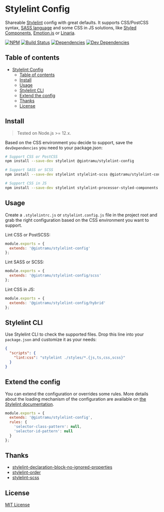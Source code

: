 # Stylelint Config

Shareable [Stylelint][stylelint-url] config with great defaults. It supports CSS/PostCSS syntax, [SASS language][sass-doc-url] and some CSS in JS solutions, like [Styled Components][styled-components-url], [Emotion.js][emotion-url] or [Linaria][linaria-url].

[![NPM][npm-img]][npm-url]
[![Build Status][ci-img]][ci-url]
[![Dependencies][deps-img]][deps-url]
[![Dev Dependencies][devdeps-img]][devdeps-url]

## Table of contents

- [Stylelint Config](#stylelint-config)
  - [Table of contents](#table-of-contents)
  - [Install](#install)
  - [Usage](#usage)
  - [Stylelint CLI](#stylelint-cli)
  - [Extend the config](#extend-the-config)
  - [Thanks](#thanks)
  - [License](#license)

## Install

> Tested on Node.js >= 12.x.

Based on the CSS environment you decide to support, save the `devDependencies` you need to your package.json:

```sh
# Support CSS or PostCSS
npm install --save-dev stylelint @giotramu/stylelint-config

# Support SASS or SCSS
npm install --save-dev stylelint stylelint-scss @giotramu/stylelint-config

# Support CSS in JS
npm install --save-dev stylelint stylelint-processor-styled-components @giotramu/stylelint-config
```

## Usage

Create a `.stylelintrc.js` or `stylelint.config.js` file in the project root and grab the right configuration based on the CSS environment you want to support.

Lint CSS or PostSCSS:

```js
module.exports = {
  extends: '@giotramu/stylelint-config'
};
```

Lint SASS or SCSS:

```js
module.exports = {
  extends: '@giotramu/stylelint-config/scss'
};
```

Lint CSS in JS:

```js
module.exports = {
  extends: '@giotramu/stylelint-config/hybrid'
};
```

## Stylelint CLI

Use Stylelint CLI to check the supported files. Drop this line into your `package.json` and customize it as your needs:

```json
{
  "scripts": {
    "lint:css": "stylelint ./styles/*.{js,ts,css,scss}"
  }
}
```

## Extend the config

You can extend the configuration or overrides some rules. More details about the loading mechanism of the configuration are available on [the Stylelint documentation][stylelint-doc-url].

```js
module.exports = {
  extends: '@giotramu/stylelint-config',
  rules: {
    'selector-class-pattern': null,
    'selector-id-pattern': null
  }
};
```

## Thanks

- [stylelint-declaration-block-no-ignored-properties][stylelint-declaration-block-no-ignored-properties-url]
- [stylelint-order][stylelint-order-url]
- [stylelint-scss][stylelint-scss-url]

## License

[MIT License](./LICENSE)

<!---
  B A D G E S
-->

[ci-img]: https://github.com/giotramu/stylelint-config/workflows/test%20+%20build/badge.svg?branch=stable
[deps-img]: https://badgen.net/david/dep/giotramu/stylelint-config
[devdeps-img]: https://badgen.net/david/dev/giotramu/stylelint-config
[npm-img]: https://badgen.net/npm/v/@giotramu/stylelint-config?label=npm%20package

<!---
  L I N K S
-->

[ci-url]: https://github.com/giotramu/stylelint-config/actions
[deps-url]: https://david-dm.org/giotramu/stylelint-config
[devdeps-url]: https://david-dm.org/giotramu/stylelint-config?type=dev
[emotion-url]: https://github.com/emotion-js/emotion
[linaria-url]: https://github.com/callstack/linaria
[npm-url]: https://www.npmjs.com/package/@giotramu/stylelint-config
[sass-doc-url]: https://sass-lang.com
[styled-components-url]: https://github.com/styled-components/styled-components
[stylelint-declaration-block-no-ignored-properties-url]: https://github.com/kristerkari/stylelint-declaration-block-no-ignored-properties
[stylelint-doc-url]: https://stylelint.io/user-guide/configuration/#extends
[stylelint-order-url]: https://github.com/hudochenkov/stylelint-order
[stylelint-scss-url]: https://github.com/kristerkari/stylelint-scss
[stylelint-url]: https://stylelint.io
